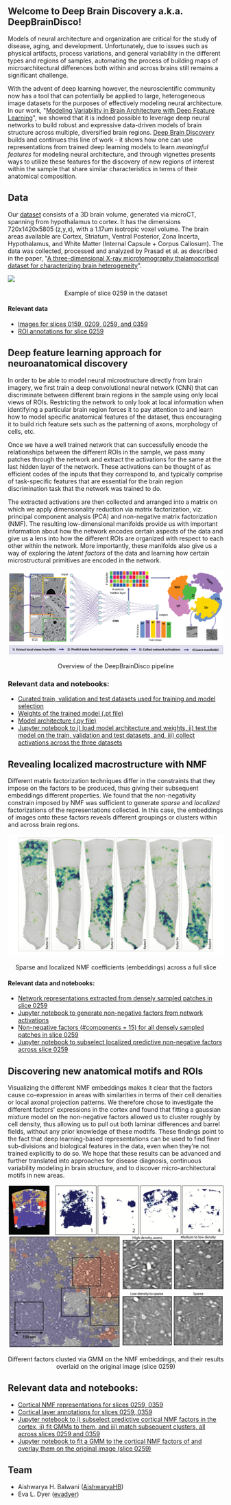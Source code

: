 ## Welcome to Deep Brain Discovery a.k.a. DeepBrainDisco!

Models of neural architecture and organization are critical for the study of disease, aging, and development. Unfortunately, due to issues such as physical artifacts, process variations, and general variability in the different types and regions of samples, automating the process of building maps of microarchitectural differences both within and across brains still remains a significant challenge.

With the advent of deep learning however, the neuroscientific community now has a tool that can potentially be applied to large, heterogeneous image datasets for the purposes of effectively modeling neural architecture. In our work, "<a href="https://ieeexplore.ieee.org/document/9048805" target="_blank">Modeling Variability in Brain Architecture with Deep Feature Learning</a>", we showed that it is indeed possible to leverage deep neural networks to build robust and expressive data-driven models of brain structure across multiple, diversified brain regions. <a href="" target="_blank">Deep Brain Discovery</a> builds and continues this line of work - it shows how one can use representations from trained deep learning models to learn *meaningful features* for modeling neural architecture, and through vignettes presents ways to utilize these features for the discovery of new regions of interest within the sample that share similar characteristics in terms of their anatomical composition. 

## Data

Our <a href = "http://bossdb.org/project/prasad2020" target = "_blank">dataset</a> consists of a 3D brain volume, generated via microCT, spanning from hypothalamus to cortex. It has the dimensions 720x1420x5805 (z,y,x), with a 1.17um isotropic voxel volume. The brain areas available are Cortex, Striatum, Ventral Posterior, Zona Incerta, Hypothalamus, and White Matter (Internal Capsule + Corpus Callosum).
The data was collected, processed and analyzed by Prasad et al. as described in the paper, "<a href="http://bossdb.org/project/prasad2020" target="_blank">A three-dimensional X-ray microtomography thalamocortical dataset for characterizing brain heterogeneity</a>".

![](/images/png_259.png)
<div align="center">Example of slice 0259 in the dataset</div>

#### Relevant data
- <a href="https://github.com/nerdslab/deepbraindisco/tree/master/image_slices" target="_blank">Images for slices 0159, 0209, 0259, and 0359</a>
- <a href="" target="_blank">ROI annotations for slice 0259</a>

## Deep feature learning approach for neuroanatomical discovery

In order to be able to model neural microstructure directly from brain imagery, we first train a deep convolutional neural network (CNN) that can discriminate between different brain regions in the sample using only local views of ROIs. Restricting the network to only look at local information when identifying a particular brain region forces it to pay attention to and learn how to model specific anatomical features of the dataset, thus encouraging it to build rich feature sets such as the patterning of axons, morphology of cells, etc.

Once we have a well trained network that can successfully encode the relationships between the different ROIs in the sample, we pass many patches through the network and extract the activations for the same at the last hidden layer of the network. These activations can be thought of as efficient codes of the inputs that they correspond to, and typically comprise of task-specific features that are essential for the brain region discrimination task that the network was trained to do.

The extracted activations are then collected and arranged into a matrix on which we apply dimensionality reduction via matrix factorization, viz. principal component analysis (PCA) and non-negative matrix factorization (NMF). The resulting low-dimensional manifolds provide us with important information about how the network encodes certain aspects of the data and give us a lens into how the different ROIs are organized with respect to each other within the network. More importantly, these manifolds also give us a way of exploring the _latent factors_ of the data and learning how certain microstructural primitives are encoded in the network.

![](/images/overview_DeepBrainDisco.png)
<div align="center">Overview of the DeepBrainDisco pipeline</div>

### Relevant data and notebooks:
- <a href="" target="_blank">Curated train, validation and test datasets used for training and model selection</a>
- <a href="" target="_blank">Weights of the trained model (.pt file)</a>
- <a href="" target="_blank">Model architecture (.py file)</a>
- <a href="" target="_blank">Jupyter notebook to i) load model architecture and weights, ii) test the model on the train, validation and test datasets, and, iii) collect activations across the three datasets</a>

## Revealing localized macrostructure with NMF

Different matrix factorization techniques differ in the constraints that they impose on the factors to be produced, thus giving their subsequent embeddings different properties. We found that the non-negativity constrain imposed by NMF was sufficient to generate *sparse* and *localized* factorizations of the representations collected. In this case, the embeddings of images onto these factors reveals different groupings or clusters within and across brain regions.

![](/images/resized_rot_factors.png)
<div align="center">Sparse and localized NMF coefficients (embeddings) across a full slice</div>

#### Relevant data and notebooks:
- <a href="" target="_blank">Network representations extracted from densely sampled patches in slice 0259</a>
- <a href="" target="_blank">Jupyter notebook to generate non-negative factors from network activations</a>
- <a href="" target="_blank">Non-negative factors (#components = 15) for all densely sampled patches in slice 0259</a>
- <a href="" target="_blank">Jupyter notebook to subselect localized predictive non-negative factors across slice 0259</a>

## Discovering new anatomical motifs and ROIs

Visualizing the different NMF embeddings makes it clear that the factors cause co-expression in areas with similarities in terms of their cell densities or local axonal projection patterns. We therefore chose to investigate the different factors' expressions in the cortex and found that fitting a gaussian mixture model on the non-negative factors allowed us to cluster roughly by cell density, thus allowing us to pull out both laminar differences and barrel fields, without any prior knowledge of these modtifs. These findings point to the fact that deep learning-based representations can be used to find finer sub-divisions and biological features in the data, even when they’re not trained explicitly to do so. We hope that  these results can be advanced and further translated into approaches for disease diagnosis, continuous variability modeling in brain structure, and to discover micro-architectural motifs in new areas.

![](/images/fig5_edits_combo_jpg.jpg)
<div align="center">Different factors clusted via GMM on the NMF embeddings, and their results overlaid on the original image (slice 0259)</div>

## Relevant data and notebooks:
- <a href="" target="_blank">Cortical NMF representations for slices 0259, 0359</a>
- <a href="" target="_blank">Cortical layer annotations for slices 0259, 0359</a>
- <a href="" target="_blank">Jupyter notebook to i) subselect predictive cortical NMF factors in the cortex, ii) fit GMMs to them, and iii) match subsequent clusters, all across slices 0259 and 0359</a>
- <a href="" target="_blank">Jupyter notebook to fit a GMM to the cortical NMF factors of and overlay them on the original image (slice 0259)</a>

## Team
- Aishwarya H. Balwani ([AishwaryaHB](https://github.com/AishwaryaHB))
- Eva L. Dyer ([evadyer](https://github.com/evadyer))

